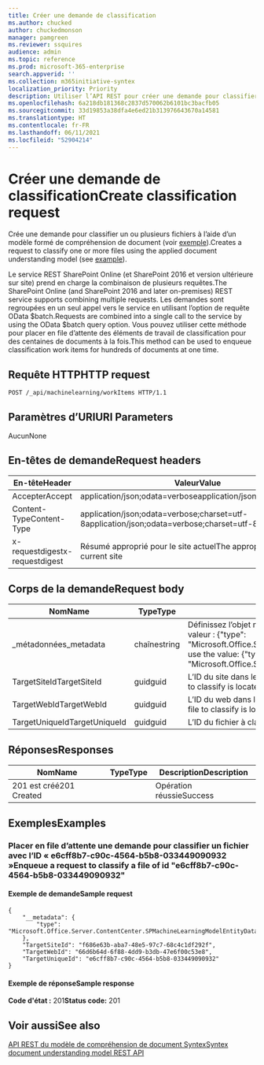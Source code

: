 ```yaml
---
title: Créer une demande de classification
ms.author: chucked
author: chuckedmonson
manager: pamgreen
ms.reviewer: ssquires
audience: admin
ms.topic: reference
ms.prod: microsoft-365-enterprise
search.appverid: ''
ms.collection: m365initiative-syntex
localization_priority: Priority
description: Utiliser l’API REST pour créer une demande pour classifier un ou plusieurs fichiers à l’aide d’un modèle formé de compréhension de document.
ms.openlocfilehash: 6a218db181368c2837d570062b6101bc3bacfb05
ms.sourcegitcommit: 33d19853a38dfa4e6ed21b313976643670a14581
ms.translationtype: HT
ms.contentlocale: fr-FR
ms.lasthandoff: 06/11/2021
ms.locfileid: "52904214"
---
```

# <a name="create-classification-request"></a><span data-ttu-id="b8aac-103">Créer une demande de classification</span><span class="sxs-lookup"><span data-stu-id="b8aac-103">Create classification request</span></span>

<span data-ttu-id="b8aac-104">Crée une demande pour classifier un ou plusieurs fichiers à l’aide d’un modèle formé de compréhension de document (voir [exemple](rest-createclassificationrequest.md#examples)).</span><span class="sxs-lookup"><span data-stu-id="b8aac-104">Creates a request to classify one or more files using the applied document understanding model (see [example](rest-createclassificationrequest.md#examples)).</span></span>

<span data-ttu-id="b8aac-105">Le service REST SharePoint Online (et SharePoint 2016 et version ultérieure sur site) prend en charge la combinaison de plusieurs requêtes.</span><span class="sxs-lookup"><span data-stu-id="b8aac-105">The SharePoint Online (and SharePoint 2016 and later on-premises) REST service supports combining multiple requests.</span></span> <span data-ttu-id="b8aac-106">Les demandes sont regroupées en un seul appel vers le service en utilisant l’option de requête OData $batch.</span><span class="sxs-lookup"><span data-stu-id="b8aac-106">Requests are combined into a single call to the service by using the OData $batch query option.</span></span> <span data-ttu-id="b8aac-107">Vous pouvez utiliser cette méthode pour placer en file d’attente des éléments de travail de classification pour des centaines de documents à la fois.</span><span class="sxs-lookup"><span data-stu-id="b8aac-107">This method can be used to enqueue classification work items for hundreds of documents at one time.</span></span>

## <a name="http-request"></a><span data-ttu-id="b8aac-108">Requête HTTP</span><span class="sxs-lookup"><span data-stu-id="b8aac-108">HTTP request</span></span>

```
POST /_api/machinelearning/workItems HTTP/1.1
```
## <a name="uri-parameters"></a><span data-ttu-id="b8aac-109">Paramètres d’URI</span><span class="sxs-lookup"><span data-stu-id="b8aac-109">URI Parameters</span></span>

<span data-ttu-id="b8aac-110">Aucun</span><span class="sxs-lookup"><span data-stu-id="b8aac-110">None</span></span>

## <a name="request-headers"></a><span data-ttu-id="b8aac-111">En-têtes de demande</span><span class="sxs-lookup"><span data-stu-id="b8aac-111">Request headers</span></span>

| <span data-ttu-id="b8aac-112">En-tête</span><span class="sxs-lookup"><span data-stu-id="b8aac-112">Header</span></span> | <span data-ttu-id="b8aac-113">Valeur</span><span class="sxs-lookup"><span data-stu-id="b8aac-113">Value</span></span> |
|--------|-------|
|<span data-ttu-id="b8aac-114">Accepter</span><span class="sxs-lookup"><span data-stu-id="b8aac-114">Accept</span></span>|<span data-ttu-id="b8aac-115">application/json;odata=verbose</span><span class="sxs-lookup"><span data-stu-id="b8aac-115">application/json;odata=verbose</span></span>|
|<span data-ttu-id="b8aac-116">Content-Type</span><span class="sxs-lookup"><span data-stu-id="b8aac-116">Content-Type</span></span>|<span data-ttu-id="b8aac-117">application/json;odata=verbose;charset=utf-8</span><span class="sxs-lookup"><span data-stu-id="b8aac-117">application/json;odata=verbose;charset=utf-8</span></span>|
|<span data-ttu-id="b8aac-118">x-requestdigest</span><span class="sxs-lookup"><span data-stu-id="b8aac-118">x-requestdigest</span></span>|<span data-ttu-id="b8aac-119">Résumé approprié pour le site actuel</span><span class="sxs-lookup"><span data-stu-id="b8aac-119">The appropriate digest for current site</span></span>|

## <a name="request-body"></a><span data-ttu-id="b8aac-120">Corps de la demande</span><span class="sxs-lookup"><span data-stu-id="b8aac-120">Request body</span></span>

|<span data-ttu-id="b8aac-121">Nom</span><span class="sxs-lookup"><span data-stu-id="b8aac-121">Name</span></span>    |<span data-ttu-id="b8aac-122">Type</span><span class="sxs-lookup"><span data-stu-id="b8aac-122">Type</span></span>   |<span data-ttu-id="b8aac-123">Description</span><span class="sxs-lookup"><span data-stu-id="b8aac-123">Description</span></span> |
|--------|-------|------------|
|<span data-ttu-id="b8aac-124">_métadonnées</span><span class="sxs-lookup"><span data-stu-id="b8aac-124">_metadata</span></span>|<span data-ttu-id="b8aac-125">chaîne</span><span class="sxs-lookup"><span data-stu-id="b8aac-125">string</span></span> |<span data-ttu-id="b8aac-126">Définissez l’objet méta sur le SPO.</span><span class="sxs-lookup"><span data-stu-id="b8aac-126">Set the object meta on the SPO.</span></span> <span data-ttu-id="b8aac-127">Utilisez toujours la valeur : {"type": "Microsoft.Office.Server.ContentCenter.SPMachineLearningModelEntityData"}.</span><span class="sxs-lookup"><span data-stu-id="b8aac-127">Always use the value: {"type": "Microsoft.Office.Server.ContentCenter.SPMachineLearningModelEntityData"}.</span></span> |
|<span data-ttu-id="b8aac-128">TargetSiteId</span><span class="sxs-lookup"><span data-stu-id="b8aac-128">TargetSiteId</span></span>|<span data-ttu-id="b8aac-129">guid</span><span class="sxs-lookup"><span data-stu-id="b8aac-129">guid</span></span>|<span data-ttu-id="b8aac-130">L’ID du site dans lequel se trouve le fichier à classifier.</span><span class="sxs-lookup"><span data-stu-id="b8aac-130">The id of the site where the file to classify is located.</span></span>|
|<span data-ttu-id="b8aac-131">TargetWebId</span><span class="sxs-lookup"><span data-stu-id="b8aac-131">TargetWebId</span></span>|<span data-ttu-id="b8aac-132">guid</span><span class="sxs-lookup"><span data-stu-id="b8aac-132">guid</span></span>|<span data-ttu-id="b8aac-133">L’ID du web dans lequel se trouve le fichier à classifier.</span><span class="sxs-lookup"><span data-stu-id="b8aac-133">The id of the web where the file to classify is located.</span></span>|
|<span data-ttu-id="b8aac-134">TargetUniqueId</span><span class="sxs-lookup"><span data-stu-id="b8aac-134">TargetUniqueId</span></span>|<span data-ttu-id="b8aac-135">guid</span><span class="sxs-lookup"><span data-stu-id="b8aac-135">guid</span></span>|<span data-ttu-id="b8aac-136">L’ID du fichier à classifier.</span><span class="sxs-lookup"><span data-stu-id="b8aac-136">The id of the file to classify.</span></span>|

## <a name="responses"></a><span data-ttu-id="b8aac-137">Réponses</span><span class="sxs-lookup"><span data-stu-id="b8aac-137">Responses</span></span>

| <span data-ttu-id="b8aac-138">Nom</span><span class="sxs-lookup"><span data-stu-id="b8aac-138">Name</span></span>   | <span data-ttu-id="b8aac-139">Type</span><span class="sxs-lookup"><span data-stu-id="b8aac-139">Type</span></span>  | <span data-ttu-id="b8aac-140">Description</span><span class="sxs-lookup"><span data-stu-id="b8aac-140">Description</span></span>|
|--------|-------|------------|
|<span data-ttu-id="b8aac-141">201 est créé</span><span class="sxs-lookup"><span data-stu-id="b8aac-141">201 Created</span></span>| |<span data-ttu-id="b8aac-142">Opération réussie</span><span class="sxs-lookup"><span data-stu-id="b8aac-142">Success</span></span>|

## <a name="examples"></a><span data-ttu-id="b8aac-143">Exemples</span><span class="sxs-lookup"><span data-stu-id="b8aac-143">Examples</span></span>

### <a name="enqueue-a-request-to-classify-a-file-of-id-e6cff8b7-c90c-4564-b5b8-033449090932"></a><span data-ttu-id="b8aac-144">Placer en file d’attente une demande pour classifier un fichier avec l’ID « e6cff8b7-c90c-4564-b5b8-033449090932 »</span><span class="sxs-lookup"><span data-stu-id="b8aac-144">Enqueue a request to classify a file of id "e6cff8b7-c90c-4564-b5b8-033449090932"</span></span>

#### <a name="sample-request"></a><span data-ttu-id="b8aac-145">Exemple de demande</span><span class="sxs-lookup"><span data-stu-id="b8aac-145">Sample request</span></span>

```
{
    "__metadata": {
        "type": "Microsoft.Office.Server.ContentCenter.SPMachineLearningModelEntityData"
    },
    "TargetSiteId": "f686e63b-aba7-48e5-97c7-68c4c1df292f",
    "TargetWebId": "66d6b64d-6f88-4dd9-b3db-47e6f00c53e8",
    "TargetUniqueId": "e6cff8b7-c90c-4564-b5b8-033449090932"
}
```

#### <a name="sample-response"></a><span data-ttu-id="b8aac-146">Exemple de réponse</span><span class="sxs-lookup"><span data-stu-id="b8aac-146">Sample response</span></span>

<span data-ttu-id="b8aac-147">**Code d'état :** 201</span><span class="sxs-lookup"><span data-stu-id="b8aac-147">**Status code:** 201</span></span>

## <a name="see-also"></a><span data-ttu-id="b8aac-148">Voir aussi</span><span class="sxs-lookup"><span data-stu-id="b8aac-148">See also</span></span>

[<span data-ttu-id="b8aac-149">API REST du modèle de compréhension de document Syntex</span><span class="sxs-lookup"><span data-stu-id="b8aac-149">Syntex document understanding model REST API</span></span>](syntex-model-rest-api.md)
